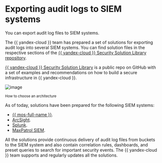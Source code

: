 # Exporting audit logs to SIEM systems



You can export audit log files to SIEM systems.

The {{ yandex-cloud }} team has prepared a set of solutions for exporting audit logs into several SIEM systems. You can find solution files in the respective sections of the [{{ yandex-cloud }} Security Solution Library repository](https://github.com/yandex-cloud-examples/yc-security-solutions-library).

[{{ yandex-cloud }} Security Solution Library](/solutions/security-solution-library) is a public repo on GitHub with a set of examples and recommendations on how to build a secure infrastructure in {{ yandex-cloud }}.

![image](../../_assets/audit-trails/export-siem.svg)

<small>How to choose an architecture</small>

As of today, solutions have been prepared for the following SIEM systems:
* [{{ mos-full-name }}](../tutorials/trails-logs-opensearch.md).
* [ArcSight](../tutorials/export-logs-to-arcsight.md).
* [Splunk](../tutorials/export-logs-to-splunk.md).
* [MaxPatrol SIEM](../tutorials/maxpatrol.md).

All the solutions provide continuous delivery of audit log files from buckets to the SIEM system and also contain correlation rules, dashboards, and preset queries to search for important security events. The {{ yandex-cloud }} team supports and regularly updates all the solutions.
